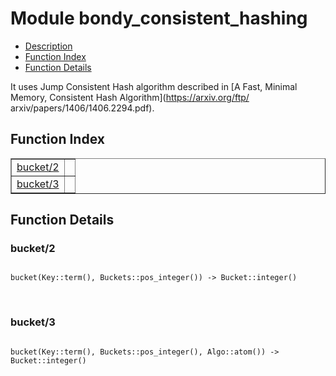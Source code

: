 

# Module bondy_consistent_hashing #
* [Description](#description)
* [Function Index](#index)
* [Function Details](#functions)

It uses Jump Consistent Hash algorithm described in
[A Fast, Minimal Memory, Consistent Hash Algorithm](https://arxiv.org/ftp/
arxiv/papers/1406/1406.2294.pdf).

<a name="index"></a>

## Function Index ##


<table width="100%" border="1" cellspacing="0" cellpadding="2" summary="function index"><tr><td valign="top"><a href="#bucket-2">bucket/2</a></td><td></td></tr><tr><td valign="top"><a href="#bucket-3">bucket/3</a></td><td></td></tr></table>


<a name="functions"></a>

## Function Details ##

<a name="bucket-2"></a>

### bucket/2 ###

<pre><code>
bucket(Key::term(), Buckets::pos_integer()) -&gt; Bucket::integer()
</code></pre>
<br />

<a name="bucket-3"></a>

### bucket/3 ###

<pre><code>
bucket(Key::term(), Buckets::pos_integer(), Algo::atom()) -&gt; Bucket::integer()
</code></pre>
<br />

